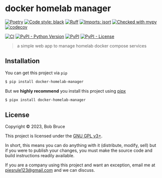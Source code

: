 # docker homelab manager

[![Poetry](https://img.shields.io/endpoint?url=https://python-poetry.org/badge/v0.json)](https://python-poetry.org/)
[![Code style: black](https://img.shields.io/badge/code%20style-black-000000.svg)](https://github.com/psf/black)
[![Ruff](https://img.shields.io/endpoint?url=https://raw.githubusercontent.com/charliermarsh/ruff/main/assets/badge/v2.json)](https://github.com/astral-sh/ruff)
[![Imports: isort](https://img.shields.io/badge/%20imports-isort-%231674b1?style=flat&labelColor=ef8336)](https://pycqa.github.io/isort/)
[![Checked with mypy](http://www.mypy-lang.org/static/mypy_badge.svg)](http://mypy-lang.org/)
[![codecov](https://codecov.io/gh/mrllama123/docker-homelab-manager/branch/main/graph/badge.svg)](https://codecov.io/gh/mrllama123/docker-homelab-manager)

[![CI](https://github.com/mrllama123/docker-homelab-manager/actions/workflows/ci.yml/badge.svg?branch=main)](https://github.com/mrllama123/docker-homelab-manager/actions/workflows/ci.yml)
[![PyPI - Python Version](https://img.shields.io/pypi/pyversions/docker-homelab-manager)](https://pypi.org/project/docker-homelab-manager)
[![PyPI](https://img.shields.io/pypi/v/docker-homelab-manager)](https://pypi.org/project/docker-homelab-manager)
[![PyPI - License](https://img.shields.io/pypi/l/docker-homelab-manager)](#license)

> a simple web app to manage homelab docker compose services

## Installation

You can get this project via `pip`

```bash
$ pip install docker-homelab-manager
```


But we **highly recommend** you install this project using [pipx](https://pypa.github.io/pipx/)

```bash
$ pipx install docker-homelab-manager
```



## License

Copyright © 2023, Bob Bruce

This project is licensed under the [GNU GPL v3+](https://github.com/mrllama123/docker-homelab-manager/blob/main/LICENSE.txt).

In short, this means you can do anything with it (distribute, modify, sell) but if you were to publish your changes, you must make the source code and build instructions readily available.

If you are a company using this project and want an exception, email me at [piesrule123@gmail.com](mailto:piesrule123@gmail.com) and we can discuss.
